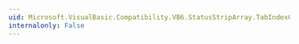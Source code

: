 ```yaml
---
uid: Microsoft.VisualBasic.Compatibility.VB6.StatusStripArray.TabIndexChanged
internalonly: False
---
```

